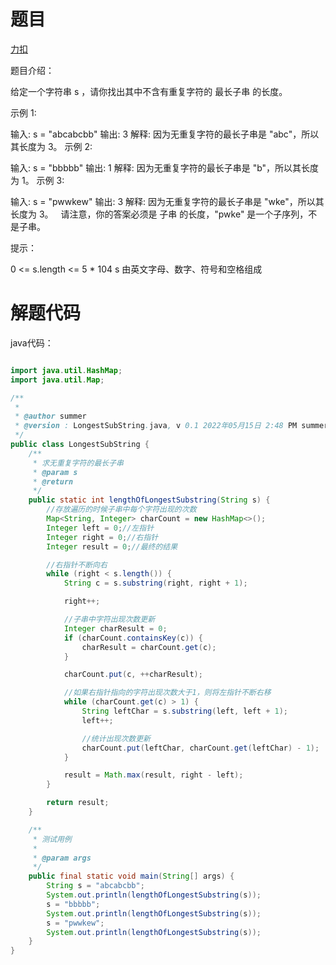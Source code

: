 # 题目

[力扣](https://leetcode.cn/problems/longest-substring-without-repeating-characters/)



题目介绍：

给定一个字符串 s ，请你找出其中不含有重复字符的 最长子串 的长度。

示例 1:

输入: s = "abcabcbb"
输出: 3 
解释: 因为无重复字符的最长子串是 "abc"，所以其长度为 3。
示例 2:

输入: s = "bbbbb"
输出: 1
解释: 因为无重复字符的最长子串是 "b"，所以其长度为 1。
示例 3:

输入: s = "pwwkew"
输出: 3
解释: 因为无重复字符的最长子串是 "wke"，所以其长度为 3。
  请注意，你的答案必须是 子串 的长度，"pwke" 是一个子序列，不是子串。 

提示：

0 <= s.length <= 5 * 104
s 由英文字母、数字、符号和空格组成



# 解题代码

java代码：

```java

import java.util.HashMap;
import java.util.Map;

/**
 *
 * @author summer
 * @version : LongestSubString.java, v 0.1 2022年05月15日 2:48 PM summer Exp $
 */
public class LongestSubString {
    /**
     * 求无重复字符的最长子串
     * @param s
     * @return
     */
    public static int lengthOfLongestSubstring(String s) {
        //存放遍历的时候子串中每个字符出现的次数
        Map<String, Integer> charCount = new HashMap<>();
        Integer left = 0;//左指针
        Integer right = 0;//右指针
        Integer result = 0;//最终的结果

        //右指针不断向右
        while (right < s.length()) {
            String c = s.substring(right, right + 1);

            right++;

            //子串中字符出现次数更新
            Integer charResult = 0;
            if (charCount.containsKey(c)) {
                charResult = charCount.get(c);
            }

            charCount.put(c, ++charResult);

            //如果右指针指向的字符出现次数大于1，则将左指针不断右移
            while (charCount.get(c) > 1) {
                String leftChar = s.substring(left, left + 1);
                left++;

                //统计出现次数更新
                charCount.put(leftChar, charCount.get(leftChar) - 1);
            }

            result = Math.max(result, right - left);
        }

        return result;
    }

    /**
     * 测试用例
     *
     * @param args
     */
    public final static void main(String[] args) {
        String s = "abcabcbb";
        System.out.println(lengthOfLongestSubstring(s));
        s = "bbbbb";
        System.out.println(lengthOfLongestSubstring(s));
        s = "pwwkew";
        System.out.println(lengthOfLongestSubstring(s));
    }
}
```




